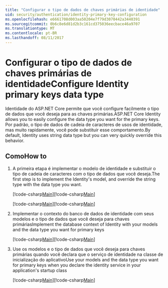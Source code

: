```yaml
---
title: "Configurar o tipo de dados de chaves primárias de identidade"
uid: security/authentication/identity-primary-key-configuration
ms.openlocfilehash: e6661708d003aa50204e7f79d3070442a3440391
ms.sourcegitcommit: 0b6c8e6d81d2b3c161cd375036eecbace46a9707
ms.translationtype: MT
ms.contentlocale: pt-BR
ms.lasthandoff: 08/11/2017
---
```

# <a name="configure-identity-primary-keys-data-type"></a><span data-ttu-id="56845-102">Configurar o tipo de dados de chaves primárias de identidade</span><span class="sxs-lookup"><span data-stu-id="56845-102">Configure Identity primary keys data type</span></span>

<span data-ttu-id="56845-103">Identidade do ASP.NET Core permite que você configure facilmente o tipo de dados que você deseja para as chaves primárias.</span><span class="sxs-lookup"><span data-stu-id="56845-103">ASP.NET Core Identity allows you to easily configure the data type you want for the primary keys.</span></span> <span data-ttu-id="56845-104">Por padrão, o tipo de dados de cadeia de caracteres de usos de identidade, mas muito rapidamente, você pode substituir esse comportamento.</span><span class="sxs-lookup"><span data-stu-id="56845-104">By default, Identity uses string data type but you can very quickly override this behavior.</span></span>

## <a name="how-to"></a><span data-ttu-id="56845-105">Como</span><span class="sxs-lookup"><span data-stu-id="56845-105">How to</span></span>

1.  <span data-ttu-id="56845-106">A primeira etapa é implementar o modelo de identidade e substituir o tipo de cadeia de caracteres com o tipo de dados que você deseja.</span><span class="sxs-lookup"><span data-stu-id="56845-106">The first step is to implement the Identity's model, and override the string type with the data type you want.</span></span>

    <span data-ttu-id="56845-107">[!code-csharp[Main](identity/sample/src/ASPET-IdentityDemo-PrimaryKeysConfig/Models/ApplicationUser.cs?highlight=4-6&range=7-13)]</span><span class="sxs-lookup"><span data-stu-id="56845-107">[!code-csharp[Main](identity/sample/src/ASPET-IdentityDemo-PrimaryKeysConfig/Models/ApplicationUser.cs?highlight=4-6&range=7-13)]</span></span>

    <span data-ttu-id="56845-108">[!code-csharp[Main](identity/sample/src/ASPET-IdentityDemo-PrimaryKeysConfig/Models/ApplicationRole.cs?highlight=3-5&range=7-12)]</span><span class="sxs-lookup"><span data-stu-id="56845-108">[!code-csharp[Main](identity/sample/src/ASPET-IdentityDemo-PrimaryKeysConfig/Models/ApplicationRole.cs?highlight=3-5&range=7-12)]</span></span>
    
2.  <span data-ttu-id="56845-109">Implementar o contexto do banco de dados de identidade com seus modelos e o tipo de dados que você deseja para chaves primárias</span><span class="sxs-lookup"><span data-stu-id="56845-109">Implement the database context of Identity with your models and the data type you want for primary keys</span></span>

    <span data-ttu-id="56845-110">[!code-csharp[Main](identity/sample/src/ASPET-IdentityDemo-PrimaryKeysConfig/Data/ApplicationDbContext.cs?highlight=3&range=9-26)]</span><span class="sxs-lookup"><span data-stu-id="56845-110">[!code-csharp[Main](identity/sample/src/ASPET-IdentityDemo-PrimaryKeysConfig/Data/ApplicationDbContext.cs?highlight=3&range=9-26)]</span></span>
    
3.  <span data-ttu-id="56845-111">Use os modelos e o tipo de dados que você deseja para chaves primárias quando você declara que o serviço de identidade na classe de inicialização do aplicativo</span><span class="sxs-lookup"><span data-stu-id="56845-111">Use your models and the data type you want for primary keys when you declare the identity service in your application's startup class</span></span>

    <span data-ttu-id="56845-112">[!code-csharp[Main](identity/sample/src/ASPET-IdentityDemo-PrimaryKeysConfig/Startup.cs?highlight=9-11&range=39-79)]</span><span class="sxs-lookup"><span data-stu-id="56845-112">[!code-csharp[Main](identity/sample/src/ASPET-IdentityDemo-PrimaryKeysConfig/Startup.cs?highlight=9-11&range=39-79)]</span></span>
